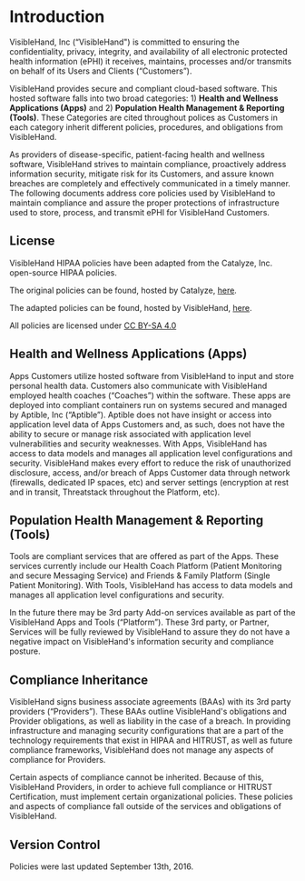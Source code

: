 # Introduction

VisibleHand, Inc (“VisibleHand") is committed to ensuring the confidentiality, privacy, integrity, and availability of all electronic protected health information (ePHI) it receives, maintains, processes and/or transmits on behalf of its Users and Clients (“Customers”).

VisibleHand provides secure and compliant cloud-based software. This hosted software falls into two broad categories: 1) **Health and Wellness Applications (Apps)** and 2) **Population Health Management & Reporting (Tools)**. These Categories are cited throughout polices as Customers in each category inherit different policies, procedures, and obligations from VisibleHand.

As providers of disease-specific, patient-facing health and wellness software, VisibleHand strives to maintain compliance, proactively address information security, mitigate risk for its Customers, and assure known breaches are completely and effectively communicated in a timely manner. The following documents address core policies used by VisibleHand to maintain compliance and assure the proper protections of infrastructure used to store, process, and transmit ePHI for VisibleHand Customers.

## License

VisibleHand HIPAA policies have been adapted from the Catalyze, Inc. open-source HIPAA policies.

The original policies can be found, hosted by Catalyze, [here](https://github.com/VisibleHandInc/policies).

The adapted policies can be found, hosted by VisibleHand, [here](https://github.com/VisibleHand/policies).

All policies are licensed under [CC BY-SA 4.0](http://creativecommons.org/licenses/by-sa/4.0/)

## Health and Wellness Applications (Apps)

Apps Customers utilize hosted software from VisibleHand to input and store personal health data. Customers also communicate with VisibleHand employed health coaches (“Coaches”) within the software. These apps are deployed into compliant containers run on systems secured and managed by Aptible, Inc (“Aptible”). Aptible does not have insight or access into application level data of Apps Customers and, as such, does not have the ability to secure or manage risk associated with application level vulnerabilities and security weaknesses. With Apps, VisibleHand has access to data models and manages all application level configurations and security. VisibleHand makes every effort to reduce the risk of unauthorized disclosure, access, and/or breach of Apps Customer data through network (firewalls, dedicated IP spaces, etc) and server settings (encryption at rest and in transit, Threatstack throughout the Platform, etc).

## Population Health Management & Reporting (Tools)

Tools are compliant services that are offered as part of the Apps. These services currently include our Health Coach Platform (Patient Monitoring and secure Messaging Service) and Friends & Family Platform (Single Patient Monitoring). With Tools, VisibleHand has access to data models and manages all application level configurations and security.

In the future there may be 3rd party Add-on services available as part of the VisibleHand Apps and Tools (“Platform”). These 3rd party, or Partner, Services will be fully reviewed by VisibleHand to assure they do not have a negative impact on VisibleHand's information security and compliance posture.

## Compliance Inheritance
VisibleHand signs business associate agreements (BAAs) with its 3rd party providers (“Providers”). These BAAs outline VisibleHand's obligations and Provider obligations, as well as liability in the case of a breach. In providing infrastructure and managing security configurations that are a part of the technology requirements that exist in HIPAA and HITRUST, as well as future compliance frameworks, VisibleHand does not manage any aspects of compliance for Providers.

Certain aspects of compliance cannot be inherited. Because of this, VisibleHand Providers, in order to achieve full compliance or HITRUST Certification, must implement certain organizational policies. These policies and aspects of compliance fall outside of the services and obligations of VisibleHand.

## Version Control

Policies were last updated September 13th, 2016.
